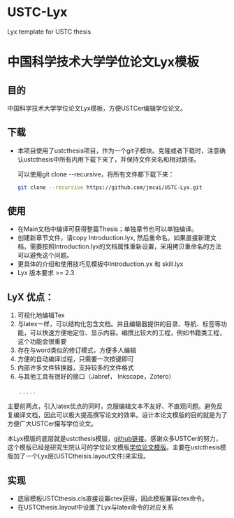 USTC-Lyx
========

Lyx template for USTC  thesis 

# 中国科学技术大学学位论文Lyx模板 #


## 目的 ##


中国科学技术大学学位论文Lyx模板，方便USTCer编辑学位论文。

## 下载 ##

* 本项目使用了ustcthesis项目，作为一个git子模块。克隆或者下载时，注意确认ustcthesis中所有内用下载下来了，并保持文件夹名和相对路径。

  可以使用git clone --recursive，将所有文件都下载下来：

  ````bash
  git clone --recursive https://github.com/jmcui/USTC-Lyx.git
  ````

## 使用 ##

* 在Main文档中编译可获得整篇Thesis；单独章节也可以单独编译。
* 创建新章节文件，请copy Introduction.lyx, 然后重命名。如果直接新建文档，需要按照Introduction.lyx的文档属性重新设置，采用拷贝重命名的方法可以避免这个问题。
* 更具体的介绍和使用技巧见模板中Introduction.yx 和 skill.lyx
* Lyx 版本要求 >= 2.3



## LyX 优点： 

1. 可视化地编辑Tex
2. 与latex一样，可以结构化包含文档。并且编辑器提供的目录、导航、标签等功能，可以快速方便地定位、显示内容。编撰比较大的工程，例如书籍类工程， 这个功能会很重要
3. 存在与word类似的修订模式，方便多人编辑
4. 方便的自动编译过程，只需要一次按键即可
5. 内部许多文件转换器，支持较多的文件格式
6. 与其他工具有很好的接口（Jabref， Inkscape，Zotero）

　　. . . . . 

主要前两点，引入latex优点的同时，克服编辑文本不友好、不直观问题。避免反复编译文档，因此可以极大提高撰写论文的效率。设计本论文模版的目的就是为了方便广大USTCer攥写学位论文。

本Lyx模版的底层就是ustcthesis模版，[github链接](https://github.com/ustctug/ustcthesis)。感谢众多USTCer的努力，这个模版已经是研究生院认可的学位论文模版[学位论文模版](https://gradschool.ustc.edu.cn/ylb/xw.html)。主要在ustcthesis模版加了一个Lyx层(USTCtheisis.layout文件)来实现。

## 实现 ##

* 底层模板USTCthesis.cls直接设置ctex获得，因此模板兼容ctex命令。
* 在USTCthesis.layout中设置了Lyx与latex命令的对应关系